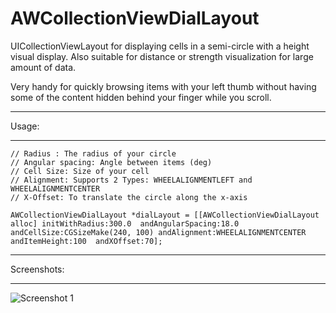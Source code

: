 AWCollectionViewDialLayout
==========================

UICollectionViewLayout for displaying cells in a semi-circle with a height visual display. Also suitable for distance or strength visualization for large amount of data.

Very handy for quickly browsing items with your left thumb without having some of the content hidden behind your finger while you scroll.

* * *
Usage:
* * *
```
// Radius : The radius of your circle
// Angular spacing: Angle between items (deg)
// Cell Size: Size of your cell
// Alignment: Supports 2 Types: WHEELALIGNMENTLEFT and WHEELALIGNMENTCENTER
// X-Offset: To translate the circle along the x-axis

AWCollectionViewDialLayout *dialLayout = [[AWCollectionViewDialLayout alloc] initWithRadius:300.0  andAngularSpacing:18.0 andCellSize:CGSizeMake(240, 100) andAlignment:WHEELALIGNMENTCENTER andItemHeight:100  andXOffset:70];
```

* * *
Screenshots:
* * *
![Screenshot 1](http://raw.github.com/awdigital/AWCollectionViewDialLayout/master/AWCollectionViewDialLayoutDemo/awcollectionviewdiallayout_Height.png)

